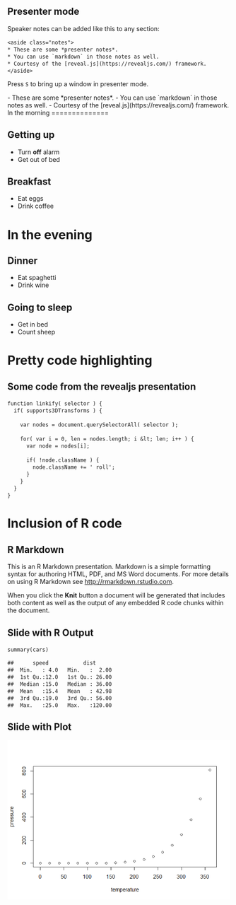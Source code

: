 Presenter mode
--------------

Speaker notes can be added like this to any section:

``` {.markup}
<aside class="notes">
* These are some *presenter notes*.
* You can use `markdown` in those notes as well.
* Courtesy of the [reveal.js](https://revealjs.com/) framework.
</aside>
```

Press `S` to bring up a window in presenter mode.

<aside class="notes">
-   These are some *presenter notes*.
-   You can use `markdown` in those notes as well.
-   Courtesy of the [reveal.js](https://revealjs.com/) framework.

</aside>
In the morning
==============

Getting up
----------

-   Turn **off** alarm
-   Get out of bed

Breakfast
---------

-   Eat eggs
-   Drink coffee

In the evening
==============

Dinner
------

-   Eat spaghetti
-   Drink wine

Going to sleep
--------------

-   Get in bed
-   Count sheep

Pretty code highlighting
========================

Some code from the revealjs presentation
----------------------------------------

``` {.javascript}
function linkify( selector ) {
  if( supports3DTransforms ) {

    var nodes = document.querySelectorAll( selector );

    for( var i = 0, len = nodes.length; i &lt; len; i++ ) {
      var node = nodes[i];

      if( !node.className ) {
        node.className += ' roll';
      }
    }
  }
}
```

Inclusion of R code
===================

R Markdown
----------

This is an R Markdown presentation. Markdown is a simple formatting
syntax for authoring HTML, PDF, and MS Word documents. For more details
on using R Markdown see <http://rmarkdown.rstudio.com>.

When you click the **Knit** button a document will be generated that
includes both content as well as the output of any embedded R code
chunks within the document.

Slide with R Output
-------------------

``` {.r}
summary(cars)
```

    ##      speed           dist       
    ##  Min.   : 4.0   Min.   :  2.00  
    ##  1st Qu.:12.0   1st Qu.: 26.00  
    ##  Median :15.0   Median : 36.00  
    ##  Mean   :15.4   Mean   : 42.98  
    ##  3rd Qu.:19.0   3rd Qu.: 56.00  
    ##  Max.   :25.0   Max.   :120.00

Slide with Plot
---------------

![](index_files/figure-markdown/pressure-1.png)
